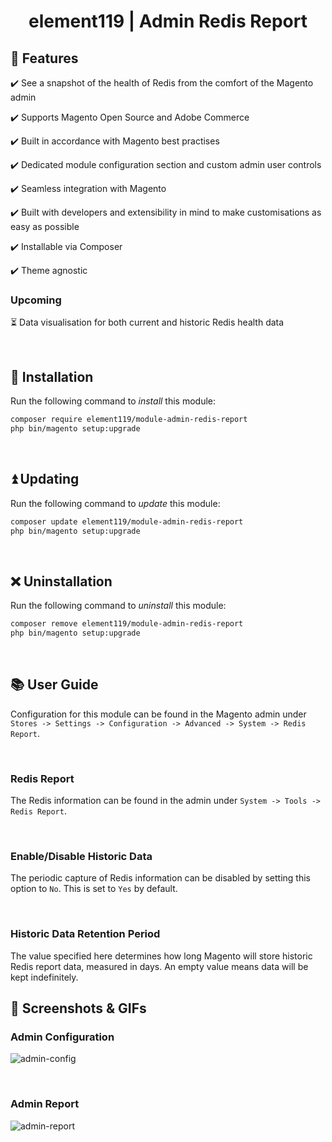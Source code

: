 <div align="center">

<!-- Module Image Here -->

</div>

<h1 align="center">element119 | Admin Redis Report</h1>

## 📝 Features
✔️ See a snapshot of the health of Redis from the comfort of the Magento admin

✔️ Supports Magento Open Source and Adobe Commerce

✔️ Built in accordance with Magento best practises

✔️ Dedicated module configuration section and custom admin user controls

✔️ Seamless integration with Magento

✔️ Built with developers and extensibility in mind to make customisations as easy as possible

✔️ Installable via Composer

✔️ Theme agnostic

### Upcoming
⏳ Data visualisation for both current and historic Redis health data

<br/>

## 🔌 Installation
Run the following command to *install* this module:
```bash
composer require element119/module-admin-redis-report
php bin/magento setup:upgrade
```

<br/>

## ⏫ Updating
Run the following command to *update* this module:
```bash
composer update element119/module-admin-redis-report
php bin/magento setup:upgrade
```

<br/>

## ❌ Uninstallation
Run the following command to *uninstall* this module:
```bash
composer remove element119/module-admin-redis-report
php bin/magento setup:upgrade
```

<br/>

## 📚 User Guide
Configuration for this module can be found in the Magento admin under `Stores -> Settings -> Configuration -> Advanced
-> System -> Redis Report`.

<br>

### Redis Report
The Redis information can be found in the admin under `System -> Tools -> Redis Report`.

<br>

### Enable/Disable Historic Data
The periodic capture of Redis information can be disabled by setting this option to `No`. This is set to `Yes` by
default.

<br>

### Historic Data Retention Period
The value specified here determines how long Magento will store historic Redis report data, measured in days.
An empty value means data will be kept indefinitely.

## 📸 Screenshots & GIFs
### Admin Configuration
![admin-config](https://github.com/element119/module-admin-redis-report/assets/40261741/853aea10-d995-4cb1-a4d7-9dc7cdccafd3)


<br>

### Admin Report
![admin-report](https://github.com/element119/module-admin-redis-report/assets/40261741/c679fd5f-802c-49b3-b279-a8cce75e5c44)
